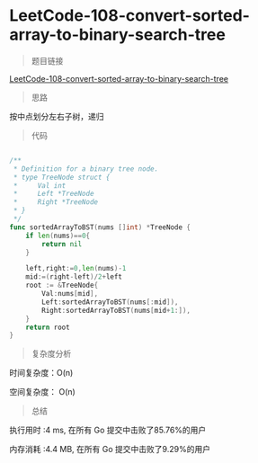 # LeetCode-108-convert-sorted-array-to-binary-search-tree

> 题目链接

[LeetCode-108-convert-sorted-array-to-binary-search-tree](https://leetcode-cn.com/problems/convert-sorted-array-to-binary-search-tree/)

> 思路

按中点划分左右子树，递归

> 代码

```go

/**
 * Definition for a binary tree node.
 * type TreeNode struct {
 *     Val int
 *     Left *TreeNode
 *     Right *TreeNode
 * }
 */
func sortedArrayToBST(nums []int) *TreeNode {
	if len(nums)==0{
		return nil
	}

	left,right:=0,len(nums)-1
	mid:=(right-left)/2+left
	root := &TreeNode{
		Val:nums[mid],
		Left:sortedArrayToBST(nums[:mid]),
		Right:sortedArrayToBST(nums[mid+1:]),
	}
    return root
}

```

> 复杂度分析

时间复杂度：O(n)

空间复杂度： O(n)


> 总结

执行用时 :4 ms, 在所有 Go 提交中击败了85.76%的用户

内存消耗 :4.4 MB, 在所有 Go 提交中击败了9.29%的用户

